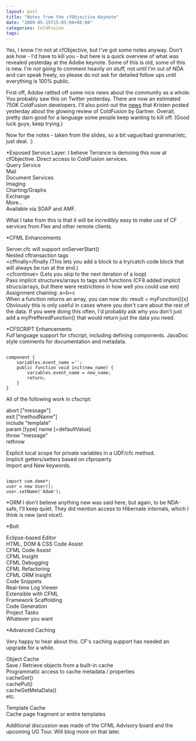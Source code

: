 ```yaml
---
layout: post
title: "Notes from the cfObjective Keynote"
date: "2009-05-15T15:05:00+06:00"
categories: ColdFusion 
tags: 
---
```


Yes, I know I'm not at cfObjective, but I've got some notes anyway. Don't ask how - I'd have to kill you - but here is a quick overview of what was revealed yesterday at the Adobe keynote. Some of this is old, some of this is new. I'm <i>not</i> going to comment heavily on stuff, not until
I'm out of NDA and can speak freely, so please do not ask for detailed follow ups until everything is 100% public.

First off, Adobe rattled off some nice news about the community as a whole. You probably saw this on Twitter yesterday. There are now an estimated
750K ColdFusion developers. I'll also point out the <a href="http://www.webbschofield.com/index.cfm/2009/5/14/Analysts-at-Gartner-Praise-CF">news</a>
that Kristen posted yesterday about the glowing review of ColdFusion by Gartner. Overall, pretty darn good for a language some people keep wanting
to kill off. (Good luck guys, keep trying.)

Now for the notes - taken from the slides, so a bit vague/bad grammar/etc, just deal. :)

*Exposed Service Layer: I believe Terrance is demoing this now at cfObjective. Direct access to ColdFusion services.<br/>
Query Service<br/>
Mail<br/>
Document Services<br/>
Imaging<br/>
Charting/Graphs<br/>
Exchange<br/>
More...<br/>
Available via SOAP and AMF. 

What I take from this is that it will be incredibly easy to make use of CF services from Flex and other remote clients.

*CFML Enhancements

Server.cfc will support onServerStart()<br/>
Nested cftransaction tags<br/>
&lt;cffinally&gt;/finally (This lets you add a block to a try/catch code block that will always be run at the end.)<br/>
&lt;cfcontinue&gt; (Lets you skip to the next iteration of a loop)<br/>
Pass implicit structures/arrays to tags and functions (CF8 added implicit strucs/arrays, but there were restrictions in how well you could use em)<br/>
Assignment chaining: a=b=c<br/>
When a function returns an array, you can now do: result = myFunction()[x] Obviously this is only useful in cases where you don't care about the rest of the data. If
you were doing this often, I'd probably ask why you don't just add a myPrefferedFunction() that would return just the data you need.

*CFSCRIPT Enhancements<br/>
<i>Full</i> language support for cfscript, including defining components. JavaDoc style comments for documentation and metadata.

<code>
component {
	variables.event_name ='';
	public function void init(new_name) {
		variables.event_name = new_name;
		return;
	}
}
</code>

All of the following work in cfscript:

abort ["message"]<br/>
exit ["methodName"]<br/>
include "template"<br/>
param [type] name [=defaultValue]<br/>
throw "message"<br/>
rethrow<br/>

Explicit local scope for private variables in a UDF/cfc method. <br/>
Implicit getters/setters based on cfproperty.<br/>
Import and New keywords.

<code>
import com.demo*;
user = new User();
user.setName('Adam');
</code>


*ORM
I don't believe anything new was said here, but again, to be NDA-safe, I'll keep quiet. They did mention access to Hibernate internals, which I think is new (and nice!).

*Bolt

Eclipse-based Editor<br/>
HTML, DOM & CSS Code Assist<br/>
CFML Code Assist<br/>
CFML Insight<br/>
CFML Debugging<br/>
CFML Refactoring<br/>
CFML ORM Insight<br/>
Code Snippets <br/>
Real-time Log Viewer<br/>
Extensible with CFML<br/>
Framework Scaffolding <br/>
Code Generation<br/>
Project Tasks<br/>
Whatever you want<br/>

*Advanced Caching<br/>

Very happy to hear about this. CF's caching support has needed an upgrade for a while. 

Object Cache<br/>
Save / Retrieve objects from a built-in cache<br/>
Programmatic access to cache metadata / properties<br/>
cacheGet()<br/>
cachePut()<br/>
cacheGetMetaData()<br/>
etc.<br/>

Template Cache<br/>
Cache page fragment or entire templates

Additional discussion was made of the CFML Advisory board and the upcoming UG Tour. Will blog more on that later.